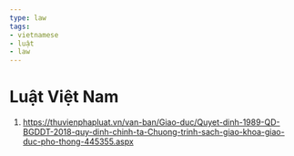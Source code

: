 ```yaml
---
type: law
tags:
- vietnamese
- luật
- law
---
```

# Luật Việt Nam

1. https://thuvienphapluat.vn/van-ban/Giao-duc/Quyet-dinh-1989-QD-BGDDT-2018-quy-dinh-chinh-ta-Chuong-trinh-sach-giao-khoa-giao-duc-pho-thong-445355.aspx
